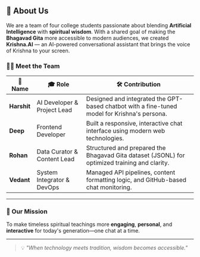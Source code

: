 ## 👥 About Us

We are a team of four college students passionate about blending **Artificial Intelligence** with **spiritual wisdom**. With a shared goal of making the **Bhagavad Gita** more accessible to modern audiences, we created **Krishna.AI** — an AI-powered conversational assistant that brings the voice of Krishna to your screen.

### 🧑‍💻 Meet the Team

| 🧑 Name       | 🎓 Role                        | 🛠️ Contribution |
|--------------|-------------------------------|------------------|
| **Harshit**  | AI Developer & Project Lead   | Designed and integrated the GPT-based chatbot with a fine-tuned model for Krishna's persona. |
| **Deep** | Frontend Developer            | Built a responsive, interactive chat interface using modern web technologies. |
| **Rohan** | Data Curator & Content Lead   | Structured and prepared the Bhagavad Gita dataset (JSONL) for optimized training and clarity. |
| **Vedant** | System Integrator & DevOps    | Managed API pipelines, content formatting logic, and GitHub-based chat monitoring. |

---

### 🙏 Our Mission

To make timeless spiritual teachings more **engaging**, **personal**, and **interactive** for today's generation—one chat at a time.

---

> 💡 *"When technology meets tradition, wisdom becomes accessible."*
